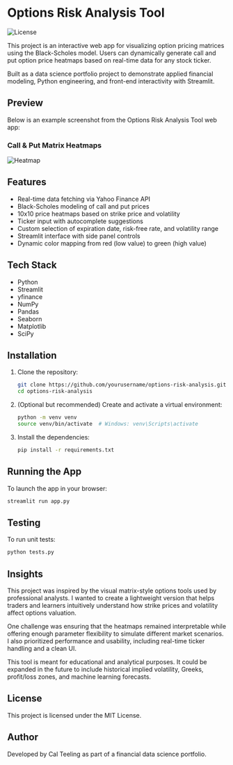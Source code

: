 # Options Risk Analysis Tool
![License](https://img.shields.io/badge/License-MIT-green.svg)

This project is an interactive web app for visualizing option pricing matrices using the Black-Scholes model. Users can dynamically generate call and put option price heatmaps based on real-time data for any stock ticker.

Built as a data science portfolio project to demonstrate applied financial modeling, Python engineering, and front-end interactivity with Streamlit.

## Preview

Below is an example screenshot from the Options Risk Analysis Tool web app:

### Call & Put Matrix Heatmaps
![Heatmap](<img width="3420" height="1968" alt="image" src="https://github.com/user-attachments/assets/879bf69e-74cb-4104-a5c9-d58a281ee225" />
)

## Features

- Real-time data fetching via Yahoo Finance API
- Black-Scholes modeling of call and put prices
- 10x10 price heatmaps based on strike price and volatility
- Ticker input with autocomplete suggestions
- Custom selection of expiration date, risk-free rate, and volatility range
- Streamlit interface with side panel controls
- Dynamic color mapping from red (low value) to green (high value)

## Tech Stack

- Python
- Streamlit
- yfinance
- NumPy
- Pandas
- Seaborn
- Matplotlib
- SciPy

## Installation

1. Clone the repository:

   ```bash
   git clone https://github.com/yourusername/options-risk-analysis.git
   cd options-risk-analysis
   ```

2. (Optional but recommended) Create and activate a virtual environment:

   ```bash
   python -m venv venv
   source venv/bin/activate  # Windows: venv\Scripts\activate
   ```

3. Install the dependencies:

   ```bash
   pip install -r requirements.txt
   ```

## Running the App

To launch the app in your browser:

```bash
streamlit run app.py
```

## Testing

To run unit tests:

```bash
python tests.py
```

## Insights

This project was inspired by the visual matrix-style options tools used by professional analysts. I wanted to create a lightweight version that helps traders and learners intuitively understand how strike prices and volatility affect options valuation.

One challenge was ensuring that the heatmaps remained interpretable while offering enough parameter flexibility to simulate different market scenarios. I also prioritized performance and usability, including real-time ticker handling and a clean UI.

This tool is meant for educational and analytical purposes. It could be expanded in the future to include historical implied volatility, Greeks, profit/loss zones, and machine learning forecasts.

## License

This project is licensed under the MIT License.

## Author

Developed by Cal Teeling as part of a financial data science portfolio.
